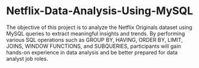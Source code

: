 # Netflix-Data-Analysis-Using-MySQL

The objective of this project is to analyze the Netflix Originals dataset using MySQL queries to extract
meaningful insights and trends. By performing various SQL operations such as GROUP BY, HAVING, ORDER
BY, LIMIT, JOINS, WINDOW FUNCTIONS, and SUBQUERIES, participants will gain hands-on experience in
data analysis and be better prepared for data analyst job roles.
